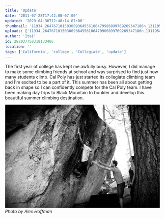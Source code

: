 ```yaml
---
title: 'Update'
date: '2011-07-28T17:42:00-07:00'
updated: '2020-04-30T12:48:14-07:00'
thumbnail: '11934_264767101503009364556106479906099769269347186n_1311954545.jpg'
uploads: ['11934_264767101503009364556106479906099769269347186n_1311954545.jpg']
author: 'Itai'
id: 282037750318133486
location: ''
tags: ['California', 'college', 'Collegiate', 'update']
---
```


The first year of college has kept me awfully busy. However, I did manage to make some climbing friends at school and was surprised to find just how many students climb. Cal Poly has just started its collegiate climbing team and I'm excited to be a part of it. This summer has been all about getting back in shape so I can confidently compete for the Cal Poly team. I have been making day trips to Black Mountain to boulder and develop this beautiful summer climbing destination.

![image alt](uploads/11934_264767101503009364556106479906099769269347186n_1311954545.jpg)*Photo by Alex Hoffman*

